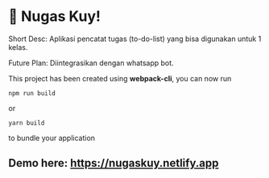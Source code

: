 # 🚀 Nugas Kuy!

Short Desc:
  Aplikasi pencatat tugas (to-do-list) yang bisa digunakan untuk 1 kelas. 
  
Future Plan:
  Diintegrasikan dengan whatsapp bot.

This project has been created using **webpack-cli**, you can now run

```
npm run build
```

or

```
yarn build
```

to bundle your application


## Demo here: https://nugaskuy.netlify.app

